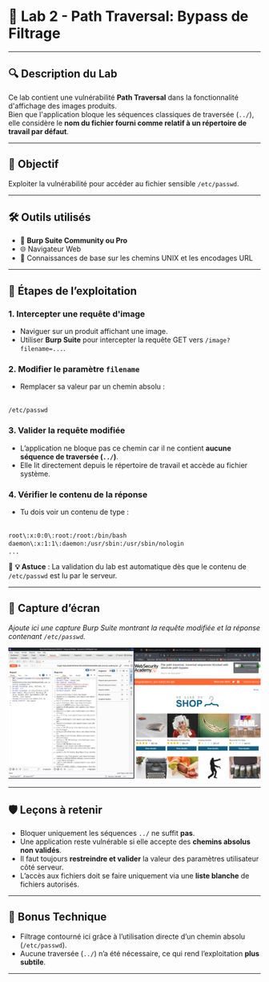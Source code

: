  
# 🧪 Lab 2 - Path Traversal: Bypass de Filtrage

---

## 🔍 Description du Lab

Ce lab contient une vulnérabilité **Path Traversal** dans la fonctionnalité d'affichage des images produits.  
Bien que l'application bloque les séquences classiques de traversée (`../`), elle considère le **nom du fichier fourni comme relatif à un répertoire de travail par défaut**.

---

## 🎯 Objectif

Exploiter la vulnérabilité pour accéder au fichier sensible `/etc/passwd`.

---

## 🛠️ Outils utilisés

- 🔧 **Burp Suite Community ou Pro**
- 🌐 Navigateur Web
- 🧠 Connaissances de base sur les chemins UNIX et les encodages URL

---

## 🚦 Étapes de l’exploitation

### 1. Intercepter une requête d'image

- Naviguer sur un produit affichant une image.
- Utiliser **Burp Suite** pour intercepter la requête GET vers `/image?filename=...`.

### 2. Modifier le paramètre `filename`

- Remplacer sa valeur par un chemin absolu :
```

/etc/passwd

```

### 3. Valider la requête modifiée

- L’application ne bloque pas ce chemin car il ne contient **aucune séquence de traversée (`../`)**.
- Elle lit directement depuis le répertoire de travail et accède au fichier système.

### 4. Vérifier le contenu de la réponse

- Tu dois voir un contenu de type :
```

root\:x:0:0\:root:/root:/bin/bash
daemon\:x:1:1\:daemon:/usr/sbin:/usr/sbin/nologin
...

```

📌 **💡 Astuce** : La validation du lab est automatique dès que le contenu de `/etc/passwd` est lu par le serveur.

---

## 📸 Capture d’écran 

*Ajoute ici une capture Burp Suite montrant la requête modifiée et la réponse contenant `/etc/passwd`.*

![path-traversale](https://github.com/Kabilala/path-traversal/blob/main/lab2/lab2.png)

---

## 🛡️ Leçons à retenir

- Bloquer uniquement les séquences `../` ne suffit **pas**.
- Une application reste vulnérable si elle accepte des **chemins absolus non validés**.
- Il faut toujours **restreindre et valider** la valeur des paramètres utilisateur côté serveur.
- L’accès aux fichiers doit se faire uniquement via une **liste blanche** de fichiers autorisés.

---

## 🧠 Bonus Technique

- Filtrage contourné ici grâce à l’utilisation directe d’un chemin absolu (`/etc/passwd`).
- Aucune traversée (`../`) n’a été nécessaire, ce qui rend l’exploitation **plus subtile**.

---
